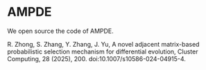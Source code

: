 # AMPDE

We open source the code of AMPDE.


R. Zhong, S. Zhang, Y. Zhang, J. Yu, A novel adjacent matrix-based probabilistic selection mechanism for differential evolution, Cluster Computing, 28 (2025), 200. doi:10.1007/s10586-024-04915-4.
